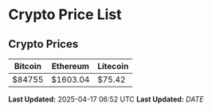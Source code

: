 # Crypto Price List

## Crypto Prices
| Bitcoin | Ethereum | Litecoin |
| ------- | -------- | -------- |
| $84755 | $1603.04 | $75.42 |
**Last Updated:** 2025-04-17 06:52 UTC
**Last Updated:** $DATE$
